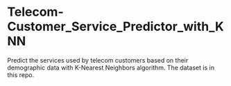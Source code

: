 # Telecom-Customer_Service_Predictor_with_KNN
Predict the services used by telecom customers based on their demographic data with K-Nearest Neighbors algorithm. 
The dataset is in this repo.
